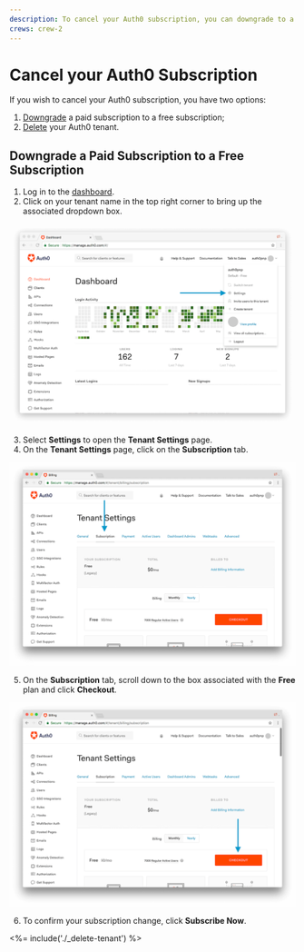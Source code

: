 ```yaml
---
description: To cancel your Auth0 subscription, you can downgrade to a free subscription or delete your tenant.
crews: crew-2
---
```


# Cancel your Auth0 Subscription

If you wish to cancel your Auth0 subscription, you have two options:

1. [Downgrade](#downgrade-a-paid-subscription-to-a-free-subscription) a paid subscription to a free subscription;
2. [Delete](#delete-your-auth0-tenant) your Auth0 tenant.

## Downgrade a Paid Subscription to a Free Subscription

1. Log in to the [dashboard](${manage_url}).
2. Click on your tenant name in the top right corner to bring up the associated dropdown box.

![](/media/articles/subscriptions/dashboard.png)

3. Select **Settings** to open the **Tenant Settings** page.
4. On the **Tenant Settings** page, click on the **Subscription** tab.

![](/media/articles/subscriptions/subscription.png)

5. On the **Subscription** tab, scroll down to the box associated with the **Free** plan and click **Checkout**.

![](/media/articles/subscriptions/free-subscription.png)

6. To confirm your subscription change, click **Subscribe Now**.

<%= include('./_delete-tenant') %>
